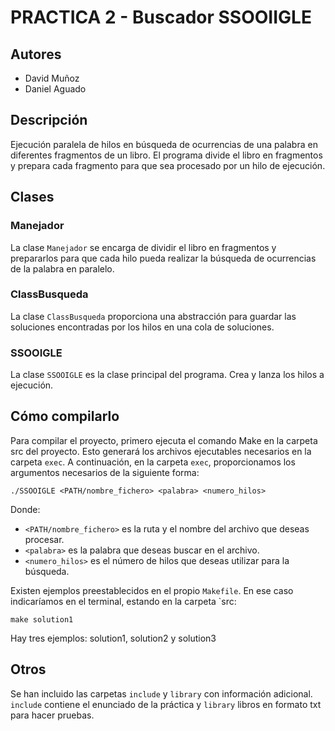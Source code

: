 # PRACTICA 2 - Buscador SSOOIIGLE

## Autores
- David Muñoz
- Daniel Aguado

## Descripción
Ejecución paralela de hilos en búsqueda de ocurrencias de una palabra en diferentes fragmentos de un libro. El programa divide el libro en fragmentos y prepara cada fragmento para que sea procesado por un hilo de ejecución.

## Clases

### Manejador
La clase `Manejador` se encarga de dividir el libro en fragmentos y prepararlos para que cada hilo pueda realizar la búsqueda de ocurrencias de la palabra en paralelo.

### ClassBusqueda
La clase `ClassBusqueda` proporciona una abstracción para guardar las soluciones encontradas por los hilos en una cola de soluciones.

### SSOOIGLE
La clase `SSOOIGLE` es la clase principal del programa. Crea y lanza los hilos a ejecución.

## Cómo compilarlo
Para compilar el proyecto, primero ejecuta el comando Make en la carpeta src del proyecto. Esto generará los archivos ejecutables necesarios en la carpeta `exec`. A continuación, en la carpeta `exec`, proporcionamos los argumentos necesarios de la siguiente forma:

```
./SSOOIGLE <PATH/nombre_fichero> <palabra> <numero_hilos>
```

Donde:
- `<PATH/nombre_fichero>` es la ruta y el nombre del archivo que deseas procesar.
- `<palabra>` es la palabra que deseas buscar en el archivo.
- `<numero_hilos>` es el número de hilos que deseas utilizar para la búsqueda.

Existen ejemplos preestablecidos en el propio `Makefile`. En ese caso indicaríamos en el terminal, estando en la carpeta `src:

```
make solution1
```
Hay tres ejemplos: solution1, solution2 y solution3
## Otros
Se han incluido las carpetas `include` y `library` con información adicional. `include` contiene el enunciado de la práctica y `library` libros en formato txt para hacer pruebas.
